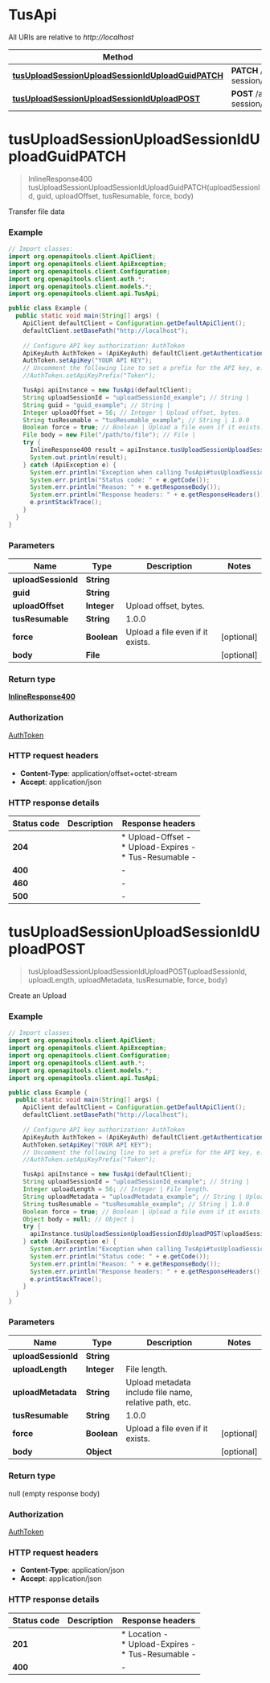 # TusApi

All URIs are relative to *http://localhost*

Method | HTTP request | Description
------------- | ------------- | -------------
[**tusUploadSessionUploadSessionIdUploadGuidPATCH**](TusApi.md#tusUploadSessionUploadSessionIdUploadGuidPATCH) | **PATCH** /api/v1/tus/upload-session/{upload_session_id}/upload/{guid}/ | 
[**tusUploadSessionUploadSessionIdUploadPOST**](TusApi.md#tusUploadSessionUploadSessionIdUploadPOST) | **POST** /api/v1/tus/upload-session/{upload_session_id}/upload/ | 


<a name="tusUploadSessionUploadSessionIdUploadGuidPATCH"></a>
# **tusUploadSessionUploadSessionIdUploadGuidPATCH**
> InlineResponse400 tusUploadSessionUploadSessionIdUploadGuidPATCH(uploadSessionId, guid, uploadOffset, tusResumable, force, body)



Transfer file data

### Example
```java
// Import classes:
import org.openapitools.client.ApiClient;
import org.openapitools.client.ApiException;
import org.openapitools.client.Configuration;
import org.openapitools.client.auth.*;
import org.openapitools.client.models.*;
import org.openapitools.client.api.TusApi;

public class Example {
  public static void main(String[] args) {
    ApiClient defaultClient = Configuration.getDefaultApiClient();
    defaultClient.setBasePath("http://localhost");
    
    // Configure API key authorization: AuthToken
    ApiKeyAuth AuthToken = (ApiKeyAuth) defaultClient.getAuthentication("AuthToken");
    AuthToken.setApiKey("YOUR API KEY");
    // Uncomment the following line to set a prefix for the API key, e.g. "Token" (defaults to null)
    //AuthToken.setApiKeyPrefix("Token");

    TusApi apiInstance = new TusApi(defaultClient);
    String uploadSessionId = "uploadSessionId_example"; // String | 
    String guid = "guid_example"; // String | 
    Integer uploadOffset = 56; // Integer | Upload offset, bytes.
    String tusResumable = "tusResumable_example"; // String | 1.0.0
    Boolean force = true; // Boolean | Upload a file even if it exists.
    File body = new File("/path/to/file"); // File | 
    try {
      InlineResponse400 result = apiInstance.tusUploadSessionUploadSessionIdUploadGuidPATCH(uploadSessionId, guid, uploadOffset, tusResumable, force, body);
      System.out.println(result);
    } catch (ApiException e) {
      System.err.println("Exception when calling TusApi#tusUploadSessionUploadSessionIdUploadGuidPATCH");
      System.err.println("Status code: " + e.getCode());
      System.err.println("Reason: " + e.getResponseBody());
      System.err.println("Response headers: " + e.getResponseHeaders());
      e.printStackTrace();
    }
  }
}
```

### Parameters

Name | Type | Description  | Notes
------------- | ------------- | ------------- | -------------
 **uploadSessionId** | **String**|  |
 **guid** | **String**|  |
 **uploadOffset** | **Integer**| Upload offset, bytes. |
 **tusResumable** | **String**| 1.0.0 |
 **force** | **Boolean**| Upload a file even if it exists. | [optional]
 **body** | **File**|  | [optional]

### Return type

[**InlineResponse400**](InlineResponse400.md)

### Authorization

[AuthToken](../README.md#AuthToken)

### HTTP request headers

 - **Content-Type**: application/offset+octet-stream
 - **Accept**: application/json

### HTTP response details
| Status code | Description | Response headers |
|-------------|-------------|------------------|
**204** |  |  * Upload-Offset -  <br>  * Upload-Expires -  <br>  * Tus-Resumable -  <br>  |
**400** |  |  -  |
**460** |  |  -  |
**500** |  |  -  |

<a name="tusUploadSessionUploadSessionIdUploadPOST"></a>
# **tusUploadSessionUploadSessionIdUploadPOST**
> tusUploadSessionUploadSessionIdUploadPOST(uploadSessionId, uploadLength, uploadMetadata, tusResumable, force, body)



Create an Upload

### Example
```java
// Import classes:
import org.openapitools.client.ApiClient;
import org.openapitools.client.ApiException;
import org.openapitools.client.Configuration;
import org.openapitools.client.auth.*;
import org.openapitools.client.models.*;
import org.openapitools.client.api.TusApi;

public class Example {
  public static void main(String[] args) {
    ApiClient defaultClient = Configuration.getDefaultApiClient();
    defaultClient.setBasePath("http://localhost");
    
    // Configure API key authorization: AuthToken
    ApiKeyAuth AuthToken = (ApiKeyAuth) defaultClient.getAuthentication("AuthToken");
    AuthToken.setApiKey("YOUR API KEY");
    // Uncomment the following line to set a prefix for the API key, e.g. "Token" (defaults to null)
    //AuthToken.setApiKeyPrefix("Token");

    TusApi apiInstance = new TusApi(defaultClient);
    String uploadSessionId = "uploadSessionId_example"; // String | 
    Integer uploadLength = 56; // Integer | File length.
    String uploadMetadata = "uploadMetadata_example"; // String | Upload metadata include file name, relative path, etc.
    String tusResumable = "tusResumable_example"; // String | 1.0.0
    Boolean force = true; // Boolean | Upload a file even if it exists.
    Object body = null; // Object | 
    try {
      apiInstance.tusUploadSessionUploadSessionIdUploadPOST(uploadSessionId, uploadLength, uploadMetadata, tusResumable, force, body);
    } catch (ApiException e) {
      System.err.println("Exception when calling TusApi#tusUploadSessionUploadSessionIdUploadPOST");
      System.err.println("Status code: " + e.getCode());
      System.err.println("Reason: " + e.getResponseBody());
      System.err.println("Response headers: " + e.getResponseHeaders());
      e.printStackTrace();
    }
  }
}
```

### Parameters

Name | Type | Description  | Notes
------------- | ------------- | ------------- | -------------
 **uploadSessionId** | **String**|  |
 **uploadLength** | **Integer**| File length. |
 **uploadMetadata** | **String**| Upload metadata include file name, relative path, etc. |
 **tusResumable** | **String**| 1.0.0 |
 **force** | **Boolean**| Upload a file even if it exists. | [optional]
 **body** | **Object**|  | [optional]

### Return type

null (empty response body)

### Authorization

[AuthToken](../README.md#AuthToken)

### HTTP request headers

 - **Content-Type**: application/json
 - **Accept**: application/json

### HTTP response details
| Status code | Description | Response headers |
|-------------|-------------|------------------|
**201** |  |  * Location -  <br>  * Upload-Expires -  <br>  * Tus-Resumable -  <br>  |
**400** |  |  -  |

